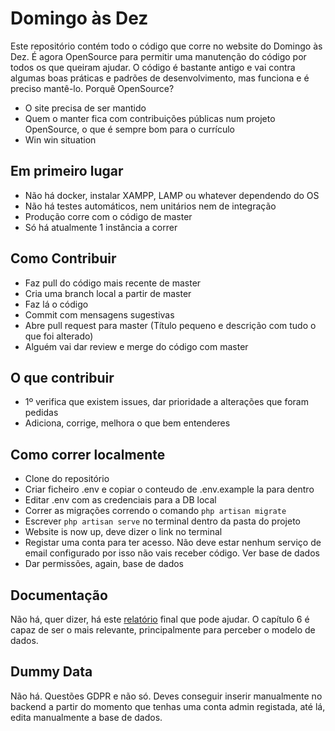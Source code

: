 
# Domingo às Dez

Este repositório contém todo o código que corre no website do Domingo às Dez. É agora OpenSource para permitir uma manutenção do código por todos os que queiram ajudar. O código é bastante antigo e vai contra algumas boas práticas e padrões de desenvolvimento, mas funciona e é preciso mantê-lo. Porquê OpenSource?
- O site precisa de ser mantido
- Quem o manter fica com contribuições públicas num projeto OpenSource, o que é sempre bom para o currículo
- Win win situation

## Em primeiro lugar
- Não há docker, instalar XAMPP, LAMP ou whatever dependendo do OS
- Não há testes automáticos, nem unitários nem de integração
- Produção corre com o código de master
- Só há atualmente 1 instância a correr

## Como Contribuir
- Faz pull do código mais recente de master
- Cria uma branch local a partir de master
- Faz lá o código
- Commit com mensagens sugestivas
- Abre pull request para master (Título pequeno e descrição com tudo o que foi alterado)
- Alguém vai dar review e merge do código com master

## O que contribuir
- 1º verifica que existem issues, dar prioridade a alterações que foram pedidas
- Adiciona, corrige, melhora o que bem entenderes

## Como correr localmente
- Clone do repositório
- Criar ficheiro .env e copiar o conteudo de .env.example la para dentro
- Editar .env com as credenciais para a DB local
- Correr as migrações correndo o comando `php artisan migrate`
- Escrever `php artisan serve` no terminal dentro da pasta do projeto
- Website is now up, deve dizer o link no terminal
- Registar uma conta para ter acesso. Não deve estar nenhum serviço de email configurado por isso não vais receber código. Ver base de dados
- Dar permissões, again, base de dados

## Documentação
Não há, quer dizer, há este [relatório](https://drive.google.com/file/d/1P0AJalnBdpLy_eTr7AdMmCxPQnOaa3ex/view?usp=sharing) final que pode ajudar. O capítulo 6 é capaz de ser o mais relevante, principalmente para perceber o modelo de dados.

## Dummy Data
Não há. Questões GDPR e não só. Deves conseguir inserir manualmente no backend a partir do momento que tenhas uma conta admin registada, até lá, edita manualmente a base de dados.

